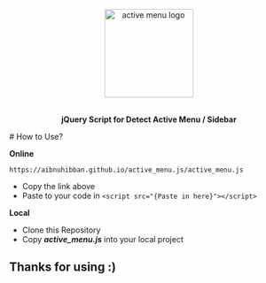 <div align="center">
  <a><img src="https://lh3.googleusercontent.com/AsrqJVW9xh2YW_rq7Mh8nN41dNyj3oYF5LNEN6R-ZJys62P_2zHzjUjf3vl8vzF-AMGN2ZpvvSS8" alt="active menu logo" height="160"></a>
  <br>
  <br>
  <p>
    <b>jQuery Script for Detect Active Menu / Sidebar</b>
  </p>
  <p>
</div>
# How to Use?

**Online**

    https://aibnuhibban.github.io/active_menu.js/active_menu.js

 - Copy the link above
 - Paste to your code in `<script src="{Paste in here}"></script>`

**Local**

 - Clone this Repository
 - Copy ***active_menu.js*** into your local project


## Thanks for using :)
